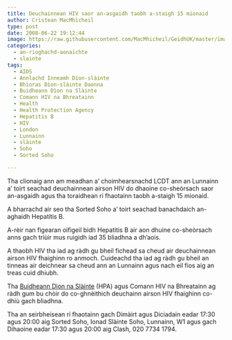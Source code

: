```yaml
---
title: Deuchainnean HIV saor an-asgaidh taobh a-staigh 15 mionaid
author: Crìstean MacMhìcheil
type: post
date: 2008-06-22 19:12:44
image: https://raw.githubusercontent.com/MacMhicheil/GeidhUK/master/images/.jpg
categories:
  - an-rioghachd-aonaichte
  - slainte
tags:
  - AIDS
  - Annlachd Inneamh Dìon-slàinte
  - Bhìoras Dìon-slàinte Daonna
  - Buidheann Dìon na Slàinte
  - Comann HIV na Bhreatainn
  - Health
  - Health Protection Agency
  - Hepatitis B
  - HIV
  - London
  - Lunnainn
  - slàinte
  - Soho
  - Sorted Soho

---
```

Tha clionaig ann am meadhan a&#8217; choimhearsnachd LCDT ann an Lunnainn a&#8217; toirt seachad deuchainnean airson HIV do dhaoine co-sheòrsach saor an-asgaidh agus tha toraidhean ri fhaotainn taobh a-staigh 15 mionaid.

<!--more-->

A bharrachd air seo tha Sorted Soho a&#8217; toirt seachad banachdaich an-aghaidh Hepatitis B.

A-rèir nan figearan oifigeil bidh Hepatitis B air aon dhuine co-sheòrsach anns gach triùir mus ruigidh iad 35 bliadhna a dh&#8217;aois.

A thaobh HIV tha iad ag ràdh gu bheil fichead sa cheud air deuchainnean airson HIV fhaighinn ro anmoch. Cuideachd tha iad ag ràdh gu bheil an tinneas air deichnear sa cheud ann an Lunnainn agus nach eil fios aig an treas cuid dhiubh.

Tha [Buidheann Dìon na Slàinte][1] (HPA) agus Comann HIV na Bhreatainn ag ràdh gum bu chòir do co-ghnèithich deuchainn airson HIV fhaighinn co-dhiù gach bliadhna.

Tha an seirbheisean ri fhaotainn gach Dimàirt agus Diciadain eadar 17:30 agus 20:00 aig Sorted Soho, Ionad Slàinte Soho, Lunnainn, W1 agus gach Dihaoine eadar 17:30 agus 20:00 aig Clash, 020 7734 1794.

 [1]: https://www.gov.uk/government/organisations/health-protection-agency
